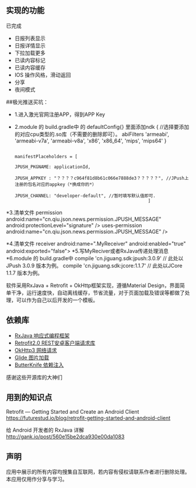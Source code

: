 

## 实现的功能
已完成
* 日报列表显示
* 日报详情显示
* 下拉加载更多
* 已读内容标记
* 已读内容缓存
* IOS 操作风格，滑动返回
* 分享
* 夜间模式

##极光推送买坑：
* 1.进入激光官网注册APP，得到APP Key
* 2.module 的 build.gradle中 的 defaultConfig{} 里面添加ndk {
                                                             //选择要添加的对应cpu类型的.so库（不需要的删除即可）。
                                                             abiFilters 'armeabi', 'armeabi-v7a', 'armeabi-v8a', 'x86', 'x86_64', 'mips', 'mips64'
                                                         }

                                                         manifestPlaceholders = [
                                                                 JPUSH_PKGNAME: applicationId,
                                                                 JPUSH_APPKEY : "？？？？c964f81d8b61c066e7888de3？？？？？", //JPush上注册的包名对应的appkey（*换成你的*）
                                                                 JPUSH_CHANNEL: "developer-default", //暂时填写默认值即可.
                                                         ]
*3.清单文件
         permission android:name="cn.qiu.json.news.permission.JPUSH_MESSAGE" android:protectionLevel="signature" />
        uses-permission android:name="cn.qiu.json.news.permission.JPUSH_MESSAGE" />

*4.清单文件
     receiver
       android:name=".MyReceiver"
       android:enabled="true"
       android:exported="false">
       <intent-filter>
           <action android:name="cn.jpush.android.intent.REGISTRATION" /> <!--Required  用户注册SDK的intent-->
           <action android:name="cn.jpush.android.intent.MESSAGE_RECEIVED" /> <!--Required  用户接收SDK消息的intent-->
           <action android:name="cn.jpush.android.intent.NOTIFICATION_RECEIVED" /> <!--Required  用户接收SDK通知栏信息的intent-->
           <action android:name="cn.jpush.android.intent.NOTIFICATION_OPENED" /> <!--Required  用户打开自定义通知栏的intent-->
           <action android:name="cn.jpush.android.intent.ACTION_RICHPUSH_CALLBACK" /> <!--Optional 用户接受Rich Push Javascript 回调函数的intent-->
           <action android:name="cn.jpush.android.intent.CONNECTION" /><!-- 接收网络变化 连接/断开 since 1.6.3 -->
           <category android:name="？？？？？cn.qiu.json.news？？？？？" />
       </intent-filter>
   </receiver>
*5.写MyReciver或者RxJava传递处理消息
*6.module 的 build.gradle中 compile 'cn.jiguang.sdk:jpush:3.0.9'  // 此处以JPush 3.0.9 版本为例。
       compile 'cn.jiguang.sdk:jcore:1.1.7'  // 此处以JCore 1.1.7 版本为例。




软件采用RxJava + Retrofit + OkHttp框架实现，遵循Material Design，界面简单干净，运行速度快，自动离线缓存，节省流量，对于页面加载及错误等都做了处理，可以作为自己以后开发的一个模板。

##  依赖库
* [RxJava 响应式编程框架](https://github.com/ReactiveX/RxJava)
* [Retrofit2.0 REST安卓客户端请求库](https://github.com/square/retrofit)
* [OkHttp3 网络请求](https://github.com/square/okhttp)
* [Glide 图片加载](https://github.com/bumptech/glide)
* [ButterKnife 依赖注入](https://github.com/JakeWharton/butterknife) 

感谢这些开源库的大神们
## 用到的知识点
Retrofit — Getting Started and Create an Android Client
<br>https://futurestud.io/blog/retrofit-getting-started-and-android-client</br>

给 Android 开发者的 RxJava 详解
<br>http://gank.io/post/560e15be2dca930e00da1083</br>

## 声明
应用中展示的所有内容均搜集自互联网，若内容有侵权请联系作者进行删除处理。本应用仅用作分享与学习。


